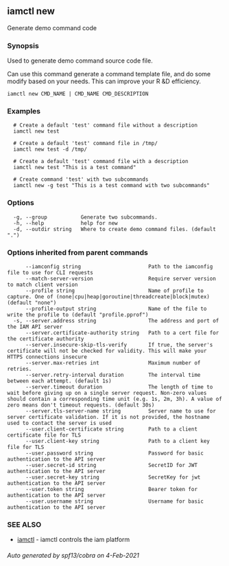 ## iamctl new

Generate demo command code

### Synopsis

Used to generate demo command source code file.

 Can use this command generate a command template file, and do some modify based on your needs. This can improve your R &D efficiency.

```
iamctl new CMD_NAME | CMD_NAME CMD_DESCRIPTION
```

### Examples

```
  # Create a default 'test' command file without a description
  iamctl new test
  
  # Create a default 'test' command file in /tmp/
  iamctl new test -d /tmp/
  
  # Create a default 'test' command file with a description
  iamctl new test "This is a test command"
  
  # Create command 'test' with two subcommands
  iamctl new -g test "This is a test command with two subcommands"
```

### Options

```
  -g, --group           Generate two subcommands.
  -h, --help            help for new
  -d, --outdir string   Where to create demo command files. (default ".")
```

### Options inherited from parent commands

```
      --iamconfig string                      Path to the iamconfig file to use for CLI requests
      --match-server-version                  Require server version to match client version
      --profile string                        Name of profile to capture. One of (none|cpu|heap|goroutine|threadcreate|block|mutex) (default "none")
      --profile-output string                 Name of the file to write the profile to (default "profile.pprof")
  -s, --server.address string                 The address and port of the IAM API server
      --server.certificate-authority string   Path to a cert file for the certificate authority
      --server.insecure-skip-tls-verify       If true, the server's certificate will not be checked for validity. This will make your HTTPS connections insecure
      --server.max-retries int                Maximum number of retries.
      --server.retry-interval duration        The interval time between each attempt. (default 1s)
      --server.timeout duration               The length of time to wait before giving up on a single server request. Non-zero values should contain a corresponding time unit (e.g. 1s, 2m, 3h). A value of zero means don't timeout requests. (default 30s)
      --server.tls-server-name string         Server name to use for server certificate validation. If it is not provided, the hostname used to contact the server is used
      --user.client-certificate string        Path to a client certificate file for TLS
      --user.client-key string                Path to a client key file for TLS
      --user.password string                  Password for basic authentication to the API server
      --user.secret-id string                 SecretID for JWT authentication to the API server
      --user.secret-key string                SecretKey for jwt authentication to the API server
      --user.token string                     Bearer token for authentication to the API server
      --user.username string                  Username for basic authentication to the API server
```

### SEE ALSO

* [iamctl](iamctl.md)	 - iamctl controls the iam platform

###### Auto generated by spf13/cobra on 4-Feb-2021
